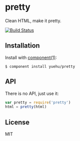 
# pretty

Clean HTML, make it pretty.

[![Build Status](https://travis-ci.org/yuehu/pretty.png?branch=master)](https://travis-ci.org/yuehu/pretty)

## Installation

Install with [component(1)](http://component.io):

    $ component install yuehu/pretty

## API

There is no API, just use it:

```js
var pretty = require('pretty')
html = pretty(html)
```


## License

MIT
